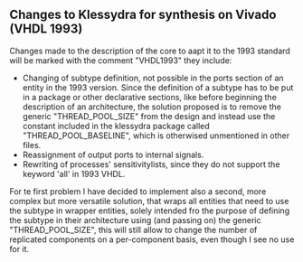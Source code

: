 ## Changes to Klessydra for synthesis on Vivado (VHDL 1993)

Changes made to the description of the core to aapt it to the 1993 standard will be marked with the comment "VHDL1993" they include:
- Changing of subtype definition, not possible in the ports section of an entity in the 1993 version. Since the definition of a subtype has to be put in a package or other declarative sections, like before beginning the description of an architecture, the solution proposed is to remove the generic "THREAD_POOL_SIZE" from the design and instead use the constant included in the klessydra package called "THREAD_POOL_BASELINE", which is otherwised unmentioned in other files.
- Reassignment of output ports to internal signals.
- Rewriting of processes' sensitivitylists, since they do not support the keyword 'all' in 1993 VHDL.

For te first problem I have decided to implement also a second, more complex but more versatile solution, that wraps all entities that need to use the subtype in wrapper entities, solely intended fro the purpose of defining the subtype in their architecture using (and passing on) the generic
"THREAD_POOL_SIZE", this will still allow to change the number of replicated components on a per-component basis, even though I see no use for it.
